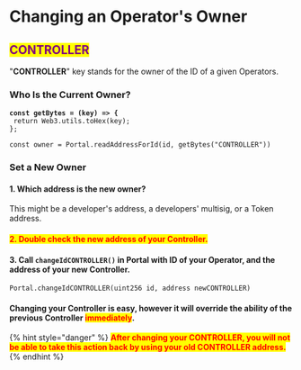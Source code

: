 # Changing an Operator's Owner

## <mark style="color:purple;">CONTROLLER</mark>

"**CONTROLLER**" key stands for the owner of the ID of a given Operators.

### Who Is the Current Owner?

<pre class="language-javascript"><code class="lang-javascript"><strong>const getBytes = (key) => {
</strong> return Web3.utils.toHex(key);
};

const owner = Portal.readAddressForId(id, getBytes("CONTROLLER"))
</code></pre>

### Set a New Owner

#### 1. Which address is the new owner?

This might be a developer's address, a developers' multisig, or a Token address.&#x20;

#### <mark style="color:red;">2. Double check the new address of your Controller.</mark>

#### 3. Call `changeIdCONTROLLER()` in Portal with ID of your Operator, and the address of your new Controller.&#x20;

```solidity
Portal.changeIdCONTROLLER(uint256 id, address newCONTROLLER)
```

#### Changing your Controller is easy, however it will override the ability of the previous Controller <mark style="color:red;">immediately</mark>.&#x20;

{% hint style="danger" %}
<mark style="color:red;">**After changing your CONTROLLER, you will not be able to take this action back by using your old CONTROLLER address.**</mark>
{% endhint %}
